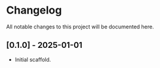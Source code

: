# Changelog

All notable changes to this project will be documented here.

## [0.1.0] - 2025-01-01
- Initial scaffold.
